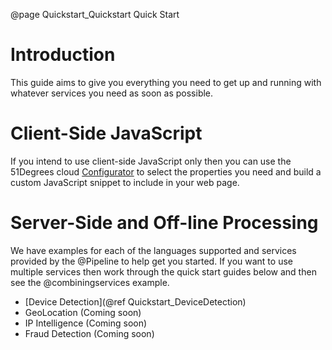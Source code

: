 @page Quickstart_Quickstart Quick Start

# Introduction

This guide aims to give you everything you need to get up and running with whatever services 
you need as soon as possible.

# Client-Side JavaScript

If you intend to use client-side JavaScript only then you can use the 51Degrees cloud 
[Configurator](https://configure.51degrees.com/) 
to select the properties you need and build a custom JavaScript snippet to include in your
web page.

# Server-Side and Off-line Processing

We have examples for each of the languages supported and services provided
by the @Pipeline to help get you started.
If you want to use multiple services then work through the quick start guides 
below and then see the @combiningservices example.

- [Device Detection](@ref Quickstart_DeviceDetection)
- GeoLocation (Coming soon)
- IP Intelligence (Coming soon)
- Fraud Detection (Coming soon)